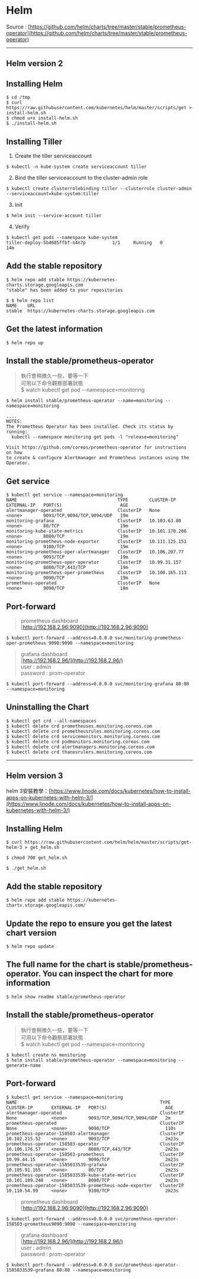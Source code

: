 # Helm
Source : [https://github.com/helm/charts/tree/master/stable/prometheus-operator](https://github.com/helm/charts/tree/master/stable/prometheus-operator)

---

## Helm version 2
## Installing Helm
```shell
$ cd /tmp
$ curl https://raw.githubusercontent.com/kubernetes/helm/master/scripts/get > install-helm.sh
$ chmod u+x install-helm.sh
$ ./install-helm.sh
```
## Installing Tiller
1. Create the tiller serviceaccount
```shell
$ kubectl -n kube-system create serviceaccount tiller
```
2. Bind the tiller serviceaccount to the cluster-admin role
```shell
$ kubectl create clusterrolebinding tiller --clusterrole cluster-admin --serviceaccount=kube-system:tiller
```
3. Init
```shell
$ helm init --service-account tiller
```
4. Verify
```shell
$ kubectl get pods --namespace kube-system
tiller-deploy-5b4685ffbf-n4n7p          1/1     Running   0          14m
```
## Add the stable repository
```shell
$ helm repo add stable https://kubernetes-charts.storage.googleapis.com
"stable" has been added to your repositories

$ $ helm repo list
NAME    URL
stable  https://kubernetes-charts.storage.googleapis.com
```
## Get the latest information
```shell
$ helm repo up
```
## Install the stable/prometheus-operator
> 執行會稍微久一些，要等一下 <br>
> 可用以下命令觀察部署狀態 <br>
> $ watch kubectl get pod --namespace=monitoring
```shell
$ helm install stable/prometheus-operator --name=monitoring --namespace=monitoring

....
NOTES:
The Prometheus Operator has been installed. Check its status by running:
  kubectl --namespace monitoring get pods -l "release=monitoring"

Visit https://github.com/coreos/prometheus-operator for instructions on how
to create & configure Alertmanager and Prometheus instances using the Operator.
```
## Get service
```shell
$ kubectl get service --namespace=monitoring
NAME                                      TYPE        CLUSTER-IP       EXTERNAL-IP   PORT(S)                      AGE
alertmanager-operated                     ClusterIP   None             <none>        9093/TCP,9094/TCP,9094/UDP   19m
monitoring-grafana                        ClusterIP   10.103.63.80     <none>        80/TCP                       19m
monitoring-kube-state-metrics             ClusterIP   10.101.170.206   <none>        8080/TCP                     19m
monitoring-prometheus-node-exporter       ClusterIP   10.111.125.151   <none>        9100/TCP                     19m
monitoring-prometheus-oper-alertmanager   ClusterIP   10.106.207.77    <none>        9093/TCP                     19m
monitoring-prometheus-oper-operator       ClusterIP   10.99.31.157     <none>        8080/TCP,443/TCP             19m
monitoring-prometheus-oper-prometheus     ClusterIP   10.100.165.113   <none>        9090/TCP                     19m
prometheus-operated                       ClusterIP   None             <none>        9090/TCP                     18m
```
## Port-forward
> prometheus dashboard <br>
> [http://192.168.2.96:9090](http://192.168.2.96:9090)
```shell
$ kubectl port-forward --address=0.0.0.0 svc/monitoring-prometheus-oper-prometheus 9090:9090 --namespace=monitoring
```
> grafana dashboard <br>
> [http://192.168.2.96/](http://192.168.2.96/) <br>
> user : admin <br>
> password : prom-operator
```shell
$ kubectl port-forward --address=0.0.0.0 svc/monitoring-grafana 80:80 --namespace=monitoring
```

## Uninstalling the Chart
```shell
$ kubectl get crd --all-namespaces
$ kubectl delete crd prometheuses.monitoring.coreos.com
$ kubectl delete crd prometheusrules.monitoring.coreos.com
$ kubectl delete crd servicemonitors.monitoring.coreos.com
$ kubectl delete crd podmonitors.monitoring.coreos.com
$ kubectl delete crd alertmanagers.monitoring.coreos.com
$ kubectl delete crd thanosrulers.monitoring.coreos.com
```

---
## Helm version 3
helm 3安裝教學：[https://www.linode.com/docs/kubernetes/how-to-install-apps-on-kubernetes-with-helm-3/](https://www.linode.com/docs/kubernetes/how-to-install-apps-on-kubernetes-with-helm-3/)
## Installing Helm
```shell
$ curl https://raw.githubusercontent.com/helm/helm/master/scripts/get-helm-3 > get_helm.sh

$ chmod 700 get_helm.sh

$ ./get_helm.sh
```
## Add the stable repository
```shell
$ helm repo add stable https://kubernetes-charts.storage.googleapis.com/
```
## Update the repo to ensure you get the latest chart version
```shell
$ helm repo update
```
## The full name for the chart is stable/prometheus-operator. You can inspect the chart for more information
```shell
$ helm show readme stable/prometheus-operator
```
## Install the stable/prometheus-operator
> 執行會稍微久一些，要等一下 <br>
> 可用以下命令觀察部署狀態 <br>
> $ watch kubectl get pod --namespace=monitoring
```shell
$ kubectl create ns monitoring
$ helm install stable/prometheus-operator --namespace=monitoring --generate-name
```

## Port-forward
```shell
$ kubectl get service --namespace=monitoring
NAME                                                      TYPE        CLUSTER-IP       EXTERNAL-IP   PORT(S)                      AGE
alertmanager-operated                                     ClusterIP   None             <none>        9093/TCP,9094/TCP,9094/UDP   2m
prometheus-operated                                       ClusterIP   None             <none>        9090/TCP                     110s
prometheus-operator-158503-alertmanager                   ClusterIP   10.102.215.52    <none>        9093/TCP                     2m23s
prometheus-operator-158503-operator                       ClusterIP   10.106.176.57    <none>        8080/TCP,443/TCP             2m23s
prometheus-operator-158503-prometheus                     ClusterIP   10.99.44.15      <none>        9090/TCP                     2m23s
prometheus-operator-1585033539-grafana                    ClusterIP   10.105.91.165    <none>        80/TCP                       2m23s
prometheus-operator-1585033539-kube-state-metrics         ClusterIP   10.101.109.248   <none>        8080/TCP                     2m23s
prometheus-operator-1585033539-prometheus-node-exporter   ClusterIP   10.110.54.99     <none>        9100/TCP                     2m23s
```
> prometheus dashboard <br>
> [http://192.168.2.96:9090](http://192.168.2.96:9090)
```shell
$ kubectl port-forward --address=0.0.0.0 svc/prometheus-operator-158503-prometheus9090:9090 --namespace=monitoring
```
> grafana dashboard <br>
> [http://192.168.2.96/](http://192.168.2.96/) <br>
> user : admin <br>
> password : prom-operator
```shell
$ kubectl port-forward --address=0.0.0.0 svc/prometheus-operator-1585033539-grafana 80:80 --namespace=monitoring
```